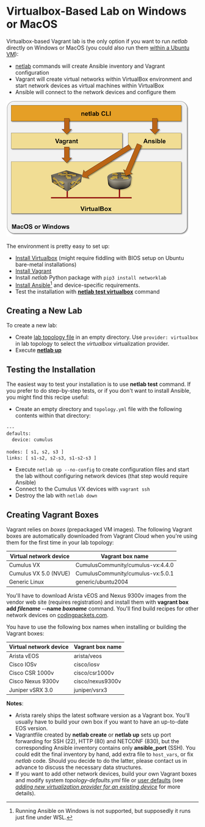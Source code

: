# Virtualbox-Based Lab on Windows or MacOS

Virtualbox-based Vagrant lab is the only option if you want to run *netlab* directly on Windows or MacOS (you could also run them [within a Ubuntu VM](../install/ubuntu-vm.md)):

* [netlab](../netlab/cli.md) commands will create Ansible inventory and Vagrant configuration
* Vagrant will create virtual networks within VirtualBox environment and start network devices as virtual machines within VirtualBox
* Ansible will connect to the network devices and configure them

![VirtualBox-based architecture](../install/virtual-box-architecture.png)

The environment is pretty easy to set up:

* [Install Virtualbox](https://www.virtualbox.org/wiki/Downloads) (might require fiddling with BIOS setup on Ubuntu bare-metal installations)
* [Install Vagrant](https://www.vagrantup.com/docs/installation)
* Install *netlab* Python package with `pip3 install networklab`
* [Install Ansible](https://docs.ansible.com/ansible/latest/installation_guide/intro_installation.html)[^1] and device-specific requirements.
* Test the installation with **[netlab test virtualbox](../netlab/test.md)** command

## Creating a New Lab
To create a new lab:

* Create [lab topology file](../topology-overview.md) in an empty directory. Use `provider: virtualbox` in lab topology to select the *virtualbox* virtualization provider.
* Execute **[netlab up](../netlab/up.md)**

[^1]: Running Ansible on Windows is not supported, but supposedly it runs just fine under WSL. 

## Testing the Installation

The easiest way to test your installation is to use **netlab test** command. If you prefer to do step-by-step tests, or if you don't want to install Ansible, you might find this recipe useful:

* Create an empty directory and `topology.yml` file with the following contents within that directory:

```
---
defaults:
  device: cumulus

nodes: [ s1, s2, s3 ]
links: [ s1-s2, s2-s3, s1-s2-s3 ]
```

* Execute `netlab up --no-config` to create configuration files and start the lab without configuring network devices (that step would require Ansible)
* Connect to the Cumulus VX devices with `vagrant ssh`
* Destroy the lab with `netlab down`

## Creating Vagrant Boxes

Vagrant relies on *boxes* (prepackaged VM images). The following Vagrant boxes are automatically downloaded from Vagrant Cloud when you're using them for the first time in your lab topology:

| Virtual network device | Vagrant box name   |
|------------------------|--------------------|
| Cumulus VX             | CumulusCommunity/cumulus-vx:4.4.0 |
| Cumulus VX 5.0 (NVUE)            | CumulusCommunity/cumulus-vx:5.0.1|
| Generic Linux          | generic/ubuntu2004 |

You'll have to download Arista vEOS and Nexus 9300v images from the vendor web site (requires registration) and install them with **vagrant box add _filename_ \-\-name _boxname_** command. You'll find build recipes for other network devices on [codingpackets.com](https://codingpackets.com/blog/tag/#vagrant).

You have to use the following box names when installing or building the Vagrant boxes:

| Virtual network device | Vagrant box name   |
|------------------------|--------------------|
| Arista vEOS            | arista/veos        |
| Cisco IOSv             | cisco/iosv         |
| Cisco CSR 1000v        | cisco/csr1000v     |
| Cisco Nexus 9300v      | cisco/nexus9300v   |
| Juniper vSRX 3.0       | juniper/vsrx3      |

**Notes**:

* Arista rarely ships the latest software version as a Vagrant box. You'll usually have to build your own box if you want to have an up-to-date EOS version.
* Vagrantfile created by **netlab create** or **netlab up** sets up port forwarding for SSH (22), HTTP (80) and NETCONF (830), but the corresponding Ansible inventory contains only **ansible_port** (SSH). You could edit the final inventory by hand, add extra file to `host_vars`, or fix *netlab* code. Should you decide to do the latter, please contact us in advance to discuss the necessary data structures.
* If you want to add other network devices, build your own Vagrant boxes and modify system *topology-defaults.yml* file or [user defaults](defaults-user-file) (see [_adding new virtualization provider for an existing device_](../dev/device-platform.md) for more details). 
